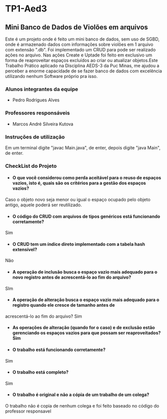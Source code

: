 # TP1-Aed3

## Mini Banco de Dados de Violões em arquivos
Este é um projeto onde é feito um mini banco de dados, sem uso de SGBD, onde é armazenado dados com informações sobre violões em 1 arquivo com extensão ".db". Foi implementado um CRUD para pode ser realizado ações no arquivo. Nas ações Create e Uptade foi feito em exclusivo um forma de reaproveitar espaços excluídos ao criar ou atualizar objetos.Este Trabalho Prático aplicado na Disciplina AEDS-3 da Puc Minas, me ajudou a perceber a enorme capacidade de se fazer banco de dados com excelência utilizando nenhum Software próprio pra isso.

### Alunos integrantes da equipe

* Pedro Rodrigues Alves

### Professores responsáveis

* Marcos André Silveira Kutova

### Instruções de utilização

Em um terminal digite "javac Main.java", de enter, depois digite "java Main", de enter.

### CheckList do Projeto

* #### O que você considerou como perda aceitável para o reuso de espaços vazios, isto é, quais são os critérios para a gestão dos espaços vazios?
Caso o objeto novo seja menor ou igual o espaço ocupado pelo objeto antigo, aquele poderá ser reutilizado.

* #### O código do CRUD com arquivos de tipos genéricos está funcionando corretamente?
Sim

* #### O CRUD tem um índice direto implementado com a tabela hash extensível?
Não

* #### A operação de inclusão busca o espaço vazio mais adequado para o novo registro antes de acrescentá-lo ao fim do arquivo?
SIm

* #### A operação de alteração busca o espaço vazio mais adequado para o registro quando ele cresce de tamanho antes de 
acrescentá-lo ao fim do arquivo? Sim

* #### As operações de alteração (quando for o caso) e de exclusão estão gerenciando os espaços vazios para que possam ser reaproveitados? Sim

* #### O trabalho está funcionando corretamente?
Sim

* #### O trabalho está completo?
Sim

* #### O trabalho é original e não a cópia de um trabalho de um colega?
O trabalho não é copia de nenhum colega e foi feito baseado no código do professor responsavel  
